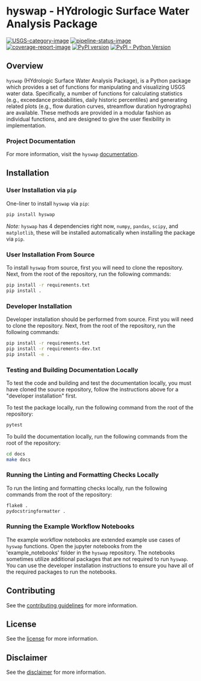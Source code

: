 # hyswap - HYdrologic Surface Water Analysis Package

[![USGS-category-image](https://img.shields.io/badge/USGS-Core-green.svg)](https://owi.usgs.gov/R/packages.html#core)
[![pipeline-status-image](https://code.usgs.gov/water/computational-tools/surface-water-work/hyswap/badges/main/pipeline.svg)](https://code.usgs.gov/water/computational-tools/surface-water-work/hyswap/-/commits/main)
[![coverage-report-image](https://code.usgs.gov/water/computational-tools/surface-water-work/hyswap/badges/main/coverage.svg)](https://code.usgs.gov/water/computational-tools/surface-water-work/hyswap/-/commits/main)
[![PyPI version](https://badge.fury.io/py/hyswap.svg)](https://badge.fury.io/py/hyswap)
[![PyPI - Python Version](https://img.shields.io/pypi/pyversions/hyswap)](https://img.shields.io/pypi/pyversions/hyswap)

## Overview

`hyswap` (HYdrologic Surface Water Analysis Package), is a Python package which provides a set of functions for manipulating and visualizing USGS water data.
Specifically, a number of functions for calculating statistics (e.g., exceedance probabilities, daily historic percentiles) and generating related plots (e.g., flow duration curves, streamflow duration hydrographs) are available.
These methods are provided in a modular fashion as individual functions, and are designed to give the user flexibility in implementation.

### Project Documentation

For more information, visit the `hyswap` [documentation](https://doi-usgs.github.io/hyswap/).

## Installation

### User Installation via `pip`

One-liner to install `hyswap` via `pip`:

```bash
pip install hyswap
```

*Note:* `hyswap` has 4 dependencies right now, `numpy`, `pandas`, `scipy`, and `matplotlib`, these will be installed automatically when installing the package via `pip`.

### User Installation From Source

To install `hyswap` from source, first you will need to clone the repository.
Next, from the root of the repository, run the following commands:

```bash
pip install -r requirements.txt
pip install .
```

### Developer Installation

Developer installation should be performed from source.
First you will need to clone the repository.
Next, from the root of the repository, run the following commands:

```bash
pip install -r requirements.txt
pip install -r requirements-dev.txt
pip install -e .
```

### Testing and Building Documentation Locally

To test the code and building and test the documentation locally, you must have cloned the source repository, follow the instructions above for a "developer installation" first.

To test the package locally, run the following command from the root of the repository:

```bash
pytest
```

To build the documentation locally, run the following commands from the root of the repository:

```bash
cd docs
make docs
```

### Running the Linting and Formatting Checks Locally

To run the linting and formatting checks locally, run the following commands from the root of the repository:

```bash
flake8 .
pydocstringformatter .
```
### Running the Example Workflow Notebooks

The example workflow notebooks are extended example use cases of `hyswap` functions. Open the jupyter notebooks from the 'example_notebooks' folder in the `hyswap` repository. The notebooks sometimes utilize additional packages that are not required to run `hyswap`. You can use the developer installation instructions to ensure you have all of the required packages to run the notebooks. 

## Contributing

See the [contributing guidelines](CONTRIBUTING.md) for more information.

## License

See the [license](LICENSE.md) for more information.

## Disclaimer

See the [disclaimer](DISCLAIMER.md) for more information.
